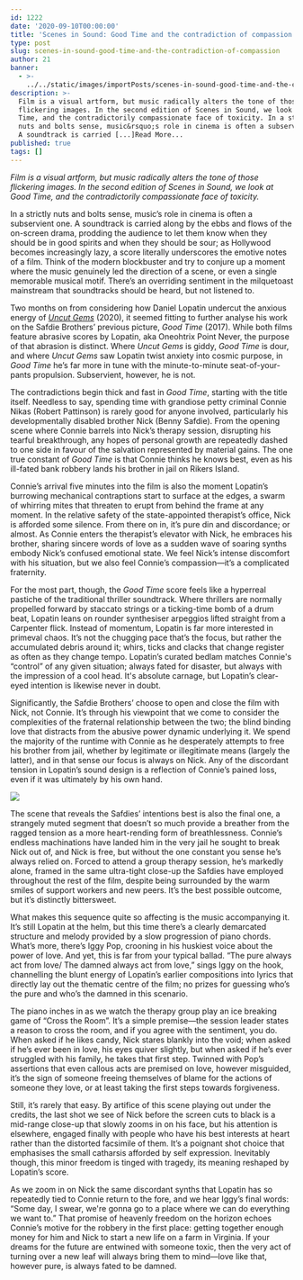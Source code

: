 ```yaml
---
id: 1222
date: '2020-09-10T00:00:00'
title: 'Scenes in Sound: Good Time and the contradiction of compassion - Loose Lips'
type: post
slug: scenes-in-sound-good-time-and-the-contradiction-of-compassion
author: 21
banner:
  - >-
    ../../static/images/importPosts/scenes-in-sound-good-time-and-the-contradiction-of-compassion/image1222.jpeg
description: >-
  Film is a visual artform, but music radically alters the tone of those
  flickering images. In the second edition of Scenes in Sound, we look at Good
  Time, and the contradictorily compassionate face of toxicity. In a strictly
  nuts and bolts sense, music&rsquo;s role in cinema is often a subservient one.
  A soundtrack is carried [...]Read More...
published: true
tags: []
---
```

_Film is a visual artform, but music radically alters the tone of those flickering images. In the second edition of Scenes in Sound, we look at Good Time, and the contradictorily compassionate face of toxicity._

In a strictly nuts and bolts sense, music’s role in cinema is often a subservient one. A soundtrack is carried along by the ebbs and flows of the on-screen drama, prodding the audience to let them know when they should be in good spirits and when they should be sour; as Hollywood becomes increasingly lazy, a score literally underscores the emotive notes of a film. Think of the modern blockbuster and try to conjure up a moment where the music genuinely led the direction of a scene, or even a single memorable musical motif. There’s an overriding sentiment in the milquetoast mainstream that soundtracks should be heard, but not listened to. 

Two months on from considering how Daniel Lopatin undercut the anxious energy of [_Uncut Gems_](http://loose-lips.co.uk/blog/scenes-in-sound-uncut-gems-and-the-climax-that-never-comes-1) (2020), it seemed fitting to further analyse his work on the Safdie Brothers’ previous picture, _Good Time_ (2017). While both films feature abrasive scores by Lopatin, aka Oneohtrix Point Never, the purpose of that abrasion is distinct. Where _Uncut Gems_ is giddy, _Good Time_ is dour, and where _Uncut Gems_ saw Lopatin twist anxiety into cosmic purpose, in _Good Time_ he’s far more in tune with the minute-to-minute seat-of-your-pants propulsion. Subservient, however, he is not. 

The contradictions begin thick and fast in _Good Time_, starting with the title itself. Needless to say, spending time with grandiose petty criminal Connie Nikas (Robert Pattinson) is rarely good for anyone involved, particularly his developmentally disabled brother Nick (Benny Safdie). From the opening scene where Connie barrels into Nick’s therapy session, disrupting his tearful breakthrough, any hopes of personal growth are repeatedly dashed to one side in favour of the salvation represented by material gains. The one true constant of _Good Time_ is that Connie thinks he knows best, even as his ill-fated bank robbery lands his brother in jail on Rikers Island. 

Connie’s arrival five minutes into the film is also the moment Lopatin’s burrowing mechanical contraptions start to surface at the edges, a swarm of whirring mites that threaten to erupt from behind the frame at any moment. In the relative safety of the state-appointed therapist’s office, Nick is afforded some silence. From there on in, it’s pure din and discordance; or almost. As Connie enters the therapist’s elevator with Nick, he embraces his brother, sharing sincere words of love as a sudden wave of soaring synths embody Nick’s confused emotional state. We feel Nick’s intense discomfort with his situation, but we also feel Connie’s compassion—it’s a complicated fraternity.

For the most part, though, the _Good Time_ score feels like a hyperreal pastiche of the traditional thriller soundtrack. Where thrillers are normally propelled forward by staccato strings or a ticking-time bomb of a drum beat, Lopatin leans on rounder synthesiser arpeggios lifted straight from a Carpenter flick. Instead of momentum, Lopatin is far more interested in primeval chaos. It’s not the chugging pace that’s the focus, but rather the accumulated debris around it; whirs, ticks and clacks that change register as often as they change tempo. Lopatin’s curated bedlam matches Connie's “control” of any given situation; always fated for disaster, but always with the impression of a cool head. It's absolute carnage, but Lopatin’s clear-eyed intention is likewise never in doubt.

Significantly, the Safdie Brothers’ choose to open and close the film with Nick, not Connie. It’s through his viewpoint that we come to consider the complexities of the fraternal relationship between the two; the blind binding love that distracts from the abusive power dynamic underlying it. We spend the majority of the runtime with Connie as he desperately attempts to free his brother from jail, whether by legitimate or illegitimate means (largely the latter), and in that sense our focus is always on Nick. Any of the discordant tension in Lopatin’s sound design is a reflection of Connie’s pained loss, even if it was ultimately by his own hand.

![](/wp-content/uploads/live/img/wysiwyg/5f22ce5436fef.jpg)

The scene that reveals the Safdies’ intentions best is also the final one, a strangely muted segment that doesn’t so much provide a breather from the ragged tension as a more heart-rending form of breathlessness. Connie’s endless machinations have landed him in the very jail he sought to break Nick out of, and Nick is free, but without the one constant you sense he’s always relied on. Forced to attend a group therapy session, he’s markedly alone, framed in the same ultra-tight close-up the Safdies have employed throughout the rest of the film, despite being surrounded by the warm smiles of support workers and new peers. It’s the best possible outcome, but it’s distinctly bittersweet.

What makes this sequence quite so affecting is the music accompanying it. It’s still Lopatin at the helm, but this time there’s a clearly demarcated structure and melody provided by a slow progression of piano chords. What’s more, there’s Iggy Pop, crooning in his huskiest voice about the power of love. And yet, this is far from your typical ballad. “The pure always act from love/ The damned always act from love,” sings Iggy on the hook, channelling the blunt energy of Lopatin’s earlier compositions into lyrics that directly lay out the thematic centre of the film; no prizes for guessing who’s the pure and who’s the damned in this scenario.

The piano inches in as we watch the therapy group play an ice breaking game of “Cross the Room”. It’s a simple premise—the session leader states a reason to cross the room, and if you agree with the sentiment, you do. When asked if he likes candy, Nick stares blankly into the void; when asked if he’s ever been in love, his eyes quiver slightly, but when asked if he’s ever struggled with his family, he takes that first step. Twinned with Pop’s assertions that even callous acts are premised on love, however misguided, it’s the sign of someone freeing themselves of blame for the actions of someone they love, or at least taking the first steps towards forgiveness.

Still, it’s rarely that easy. By artifice of this scene playing out under the credits, the last shot we see of Nick before the screen cuts to black is a mid-range close-up that slowly zooms in on his face, but his attention is elsewhere, engaged finally with people who have his best interests at heart rather than the distorted facsimile of them. It’s a poignant shot choice that emphasises the small catharsis afforded by self expression. Inevitably though, this minor freedom is tinged with tragedy, its meaning reshaped by Lopatin’s score.

As we zoom in on Nick the same discordant synths that Lopatin has so repeatedly tied to Connie return to the fore, and we hear Iggy’s final words: “Some day, I swear, we're gonna go to a place where we can do everything we want to.” That promise of heavenly freedom on the horizon echoes Connie’s motive for the robbery in the first place: getting together enough money for him and Nick to start a new life on a farm in Virginia. If your dreams for the future are entwined with someone toxic, then the very act of turning over a new leaf will always bring them to mind—love like that, however pure, is always fated to be damned.